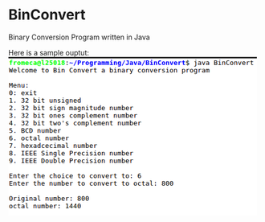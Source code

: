 # BinConvert
Binary Conversion Program written in Java

Here is a sample ouptut:
![Binary Sample](BinarySample.png)
